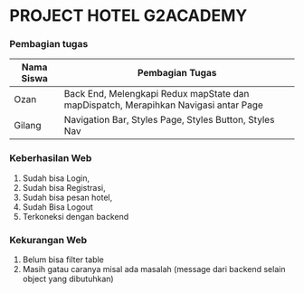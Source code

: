# PROJECT HOTEL G2ACADEMY



### Pembagian tugas
|Nama Siswa|Pembagian Tugas|
|----|---------|
|Ozan|Back End, Melengkapi Redux mapState dan mapDispatch, Merapihkan Navigasi antar Page|
|Gilang|Navigation Bar, Styles Page, Styles Button, Styles Nav|

### Keberhasilan Web
1. Sudah bisa Login, 
2. Sudah bisa Registrasi, 
3. Sudah bisa pesan hotel, 
4. Sudah Bisa Logout
5. Terkoneksi dengan backend


### Kekurangan Web
1. Belum bisa filter table
2. Masih gatau caranya misal ada masalah (message dari backend selain object yang dibutuhkan)
